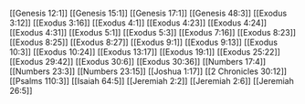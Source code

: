 [[Genesis 12:1]]
[[Genesis 15:1]]
[[Genesis 17:1]]
[[Genesis 48:3]]
[[Exodus 3:12]]
[[Exodus 3:16]]
[[Exodus 4:1]]
[[Exodus 4:23]]
[[Exodus 4:24]]
[[Exodus 4:31]]
[[Exodus 5:1]]
[[Exodus 5:3]]
[[Exodus 7:16]]
[[Exodus 8:23]]
[[Exodus 8:25]]
[[Exodus 8:27]]
[[Exodus 9:1]]
[[Exodus 9:13]]
[[Exodus 10:3]]
[[Exodus 10:24]]
[[Exodus 13:17]]
[[Exodus 19:1]]
[[Exodus 25:22]]
[[Exodus 29:42]]
[[Exodus 30:6]]
[[Exodus 30:36]]
[[Numbers 17:4]]
[[Numbers 23:3]]
[[Numbers 23:15]]
[[Joshua 1:17]]
[[2 Chronicles 30:12]]
[[Psalms 110:3]]
[[Isaiah 64:5]]
[[Jeremiah 2:2]]
[[Jeremiah 2:6]]
[[Jeremiah 26:5]]
